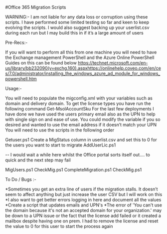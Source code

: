 #Office 365 Migration Scripts

WARNING:- I am not liable for any data loss or corruption using these scripts. I have performed some limited testing so far and keen to keep evolving the scripts. I would also suggest backing up your userlist.csv during each run but I may build this in if it’s a large amount of users

Pre-Recs:-

If you will want to perform all this from one machine you will need to have the Exchange management PowerShell and the Azure Online PowerShell
Guides on this can be found below
https://technet.microsoft.com/en-us/library/bb232090(v=exchg.160).aspxhttps://onlinehelp.coveo.com/en/ces/7.0/administrator/installing_the_windows_azure_ad_module_for_windows_powershell.htm

Usage:-

You will need to populate the migconfig.xml with your variables such as domain and delivery domain. To get the license types you have run the following command Get-MsolAccountSku
For the last few deployments I have done we have used the users primary email also as the UPN to help with single sign on and ease of use. You could modify the variable if you so desired and wanted to use the email address if it doesn’t match your UPN
You will need to use the scripts in the following order

Getuser.ps1
Create a MigStatus column in userlist.csv and set this to 0 for the users you want to start to migrate
AddUserLic.ps1

-- I would wait a while here whilst the Office portal sorts itself out.... to quick and the next step may fail

MigUsers.ps1
CheckMig.ps1
CompleteMigration.ps1
CheckMig.ps1

To Do / Bugs :-

*Sometimes you get an extra line of users if the migration stalls. It doesn’t seem to affect anything but just increase the user CSV but I will work on this
*I also want to get better errors logging in here and document all the values
*Create a script that updates emails and UPN's
*The error of 'You can't use the domain  because it's not an accepted domain for your organization.' may be down to a UPN issue or the fact that the license add failed or it created a mailbox despite having one on prem. I had to remove the license and reset the value to 0 for this user to start the process again




